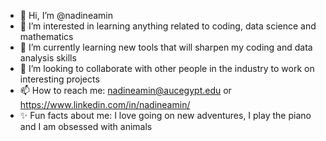 - 👋 Hi, I’m @nadineamin
- 👀 I’m interested in learning anything related to coding, data science and mathematics
- 🌱 I’m currently learning new tools that will sharpen my coding and data analysis skills
- 💞️ I’m looking to collaborate with other people in the industry to work on interesting projects
- 📫 How to reach me: nadineamin@aucegypt.edu or https://www.linkedin.com/in/nadineamin/
- ✨ Fun facts about me: I love going on new adventures, I play the piano and I am obsessed with animals

<!---
nadineamin/nadineamin is a ✨ special ✨ repository because its `README.md` (this file) appears on your GitHub profile.
You can click the Preview link to take a look at your changes.
--->
